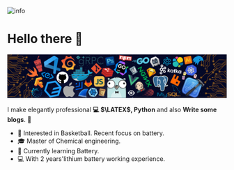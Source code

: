 ![info](https://github-readme-stats.vercel.app/api?username=Masterlvov&show_icons=true&count_private=true&hide=prs&theme=default_repocard)

# Hello there 👋

![](https://github.com/Masterlvov/Masterlvov/blob/main/master/icons/header_.png)

I make elegantly professional **💻 $\LATEX$, Python**  and also **Write some blogs**. 🌈    

* 🧐   Interested in Basketball. Recent focus on battery.
* 🎓   Master of Chemical engineering.
* 🌱   Currently learning Battery.
* 💻   With 2 years'lithium battery working experience.

